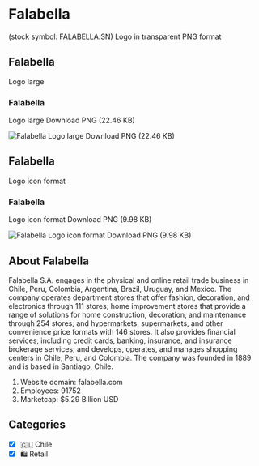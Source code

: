 # Falabella
 (stock symbol: FALABELLA.SN) Logo in transparent PNG format

## Falabella
 Logo large

### Falabella
 Logo large Download PNG (22.46 KB)

![Falabella
 Logo large Download PNG (22.46 KB)](/img/orig/FALABELLA.SN_BIG-ad3a4677.png)

## Falabella
 Logo icon format

### Falabella
 Logo icon format Download PNG (9.98 KB)

![Falabella
 Logo icon format Download PNG (9.98 KB)](/img/orig/FALABELLA.SN-64aaabc2.png)

## About Falabella


Falabella S.A. engages in the physical and online retail trade business in Chile, Peru, Colombia, Argentina, Brazil, Uruguay, and Mexico. The company operates department stores that offer fashion, decoration, and electronics through 111 stores; home improvement stores that provide a range of solutions for home construction, decoration, and maintenance through 254 stores; and hypermarkets, supermarkets, and other convenience price formats with 146 stores. It also provides financial services, including credit cards, banking, insurance, and insurance brokerage services; and develops, operates, and manages shopping centers in Chile, Peru, and Colombia. The company was founded in 1889 and is based in Santiago, Chile.

1. Website domain: falabella.com
2. Employees: 91752
3. Marketcap: $5.29 Billion USD


## Categories
- [x] 🇨🇱 Chile
- [x] 🛍️ Retail

